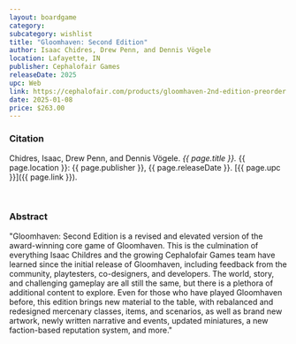 ```yaml
---
layout: boardgame
category:
subcategory: wishlist
title: "Gloomhaven: Second Edition"
author: Isaac Chidres, Drew Penn, and Dennis Vögele
location: Lafayette, IN
publisher: Cephalofair Games
releaseDate: 2025
upc: Web
link: https://cephalofair.com/products/gloomhaven-2nd-edition-preorder
date: 2025-01-08
price: $263.00
---
```


### Citation

Chidres, Isaac, Drew Penn, and Dennis Vögele. *{{ page.title }}.* {{ page.location }}: {{ page.publisher }}, {{ page.releaseDate }}. [{{ page.upc }}]({{ page.link }}).

<br>


### Abstract

"Gloomhaven: Second Edition is a revised and elevated version of the award-winning core game of Gloomhaven. This is the culmination of everything Isaac Childres and the growing Cephalofair Games team have learned since the initial release of Gloomhaven, including feedback from the community, playtesters, co-designers, and developers. The world, story, and challenging gameplay are all still the same, but there is a plethora of additional content to explore. Even for those who have played Gloomhaven before, this edition brings new material to the table, with rebalanced and redesigned mercenary classes, items, and scenarios, as well as brand new artwork, newly written narrative and events, updated miniatures, a new faction-based reputation system, and more."

